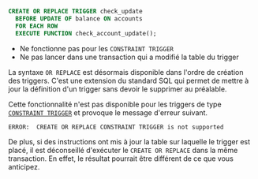 <!--
Les commits sur ce sujet sont :

* https://git.postgresql.org/gitweb/?p=postgresql.git;a=commit;h=92bf7e2d027466d750b4ac5b026f6f4ac29be881

Discussion

* https://www.postgresql.org/message-id/flat/0DDF369B45A1B44B8A687ED43F06557C010BC362@G01JPEXMBYT03

-->

<div class="slide-content">

  ```sql
  CREATE OR REPLACE TRIGGER check_update
    BEFORE UPDATE OF balance ON accounts
    FOR EACH ROW
    EXECUTE FUNCTION check_account_update();
  ```

  * Ne fonctionne pas pour les `CONSTRAINT TRIGGER`
  * Ne pas lancer dans une transaction qui a modifié la table du trigger

</div>

<div class="notes">

La syntaxe `OR REPLACE` est désormais disponible dans l'ordre de création des
triggers. C'est une extension du standard SQL qui permet de mettre à jour la
définition d'un trigger sans devoir le supprimer au préalable.

Cette fonctionnalité n'est pas disponible pour les triggers de type
[`CONSTRAINT
TRIGGER`](https://www.postgresql.org/docs/14/sql-createtrigger.html) et
provoque le message d'erreur suivant.

```text
ERROR:  CREATE OR REPLACE CONSTRAINT TRIGGER is not supported
```

De plus, si des instructions ont mis à jour la table sur laquelle le trigger est
placé,  il est déconseillé d'exécuter le `CREATE OR REPLACE` dans la même
transaction. En effet, le résultat pourrait être différent de ce que vous
anticipez.

</div>
